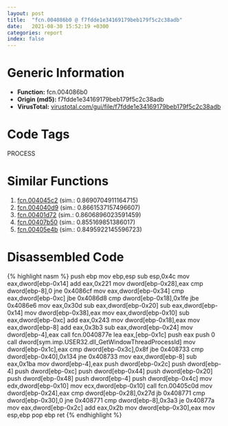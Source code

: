 ```yaml
---
layout: post
title:  "fcn.004086b0 @ f7fdde1e34169179beb179f5c2c38adb"
date:   2021-08-30 15:52:19 +0300
categories: report
index: false
---
```


# Generic Information
- **Function:** fcn.004086b0
- **Origin (md5):** f7fdde1e34169179beb179f5c2c38adb
- **VirusTotal:** [virustotal.com/gui/file/f7fdde1e34169179beb179f5c2c38adb][virustotal_ref]

# Code Tags
<span class="tag" id="PROCESS">PROCESS</span>


# Similar Functions

1. [fcn.004045c2][similar_1_ref] (sim.: 0.8690704911164715)
2. [fcn.004040d9][similar_2_ref] (sim.: 0.8661537157496607)
3. [fcn.00401d72][similar_3_ref] (sim.: 0.8606896023591459)
4. [fcn.00407b50][similar_4_ref] (sim.: 0.855169851386017)
5. [fcn.00405e4b][similar_5_ref] (sim.: 0.8495922145596723)


# Disassembled Code

{% highlight nasm %}
push ebp
mov ebp,esp
sub esp,0x4c
mov eax,dword[ebp-0x14]
add eax,0x221
mov dword[ebp-0x28],eax
cmp dword[ebp-8],0
jne 0x4086cf
mov eax,dword[ebp-0x34]
cmp eax,dword[ebp-0xc]
jbe 0x4086d8
cmp dword[ebp-0x18],0x1fe
jbe 0x4086e6
mov eax,0x30d
sub eax,dword[ebp-0x20]
sub eax,dword[ebp-0x14]
mov dword[ebp-0x38],eax
mov eax,dword[ebp-0x10]
sub eax,dword[ebp-0xc]
add eax,0x243
mov dword[ebp-0x18],eax
mov eax,dword[ebp-8]
add eax,0x3b3
sub eax,dword[ebp-0x24]
mov dword[ebp-4],eax
call fcn.0040877e
lea eax,[ebp-0x1c]
push eax
push 0
call dword[sym.imp.USER32.dll_GetWindowThreadProcessId]
mov dword[ebp-0x1c],eax
cmp dword[ebp-0x3c],0x8f
jbe 0x408733
cmp dword[ebp-0x40],0x134
jne 0x408733
mov eax,dword[ebp-8]
sub eax,0x1ba
mov dword[ebp-4],eax
push dword[ebp-0x2c]
push dword[ebp-4]
push dword[ebp-0xc]
push dword[ebp-0x44]
push dword[ebp-0x20]
push dword[ebp-0x48]
push dword[ebp-4]
push dword[ebp-0x4c]
mov edx,dword[ebp-0x10]
mov ecx,dword[ebp-0x10]
call fcn.00405c0d
mov dword[ebp-0x24],eax
cmp dword[ebp-0x28],0x27d
jb 0x408771
cmp dword[ebp-0x30],0
jne 0x408771
cmp dword[ebp-8],0x3a3
je 0x40877a
mov eax,dword[ebp-0x2c]
add eax,0x2b
mov dword[ebp-0x30],eax
mov esp,ebp
pop ebp
ret 
{% endhighlight %}


[similar_1_ref]: /report/fcn.004045c2@f40e41234bc244856083b8839ad797e1
[similar_2_ref]: /report/fcn.004040d9@c5a9328b4292c431a6e3f48185308528
[similar_3_ref]: /report/fcn.00401d72@c5a9328b4292c431a6e3f48185308528
[similar_4_ref]: /report/fcn.00407b50@d8e81b230e51671f65a4a8e6ababe01d
[similar_5_ref]: /report/fcn.00405e4b@f7fdde1e34169179beb179f5c2c38adb
[virustotal_ref]: https://www.virustotal.com/gui/file/f7fdde1e34169179beb179f5c2c38adb